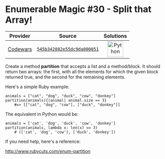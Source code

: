 [_metadata_:generated]: - "true"

# Enumerable Magic #30 - Split that Array!

<!-- INFO TABLE BEGIN -->

| Provider                                        | Source                                                                               | Solutions                                                                                                                                        |
| :---------------------------------------------: | :----------------------------------------------------------------------------------: | :----------------------------------------------------------------------------------------------------------------------------------------------: |
| [Codewars](../../../docs/providers/Codewars.md) | [`545b342082e55dc9da000051`](https://www.codewars.com/kata/545b342082e55dc9da000051) | [<img src="https://res.cloudinary.com/rascaltwo/image/upload/v1631924087/python_xzdlti.svg" alt="Python" title="Python" width="50" />](solve.py) |

<!-- INFO TABLE END -->

Create a method **partition** that accepts a list and a method/block. It should return two arrays: the first, with all the elements for which the given block returned true, and the second for the remaining elements.

Here's a simple Ruby example:

    animals = ["cat", "dog", "duck", "cow", "donkey"]
    partition(animals){|animal| animal.size == 3}
        #=> [["cat", "dog", "cow"], ["duck", "donkey"]]

The equivalent in Python would be:

    animals = ['cat', 'dog', 'duck', 'cow', 'donkey']
    partition(animals, lambda x: len(x) == 3)
        # (['cat', 'dog', 'cow'], ['duck', 'donkey'])

If you need help, here's a reference:

http://www.rubycuts.com/enum-partition
